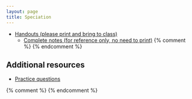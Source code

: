 ```yaml
---
layout: page
title: Speciation
---
```


* [Handouts (please print and bring to class)](/materials/speciation.handouts.pdf)
  * [Complete notes (for reference only, no need to print)](/materials/speciation.complete.pdf)
{% comment %} 
{% endcomment %} 

## Additional resources
* [Practice questions](speciation_ques.html)

{% comment %} 
{% endcomment %} 


